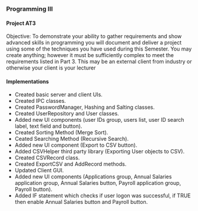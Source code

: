### Programming III
#### Project AT3

Objective: To demonstrate your ability to gather requirements and show advanced skills in programming you will document and deliver a project using some of the techniques you have used during this Semester. You may create anything; however it must be sufficiently complex to meet the requirements listed in Part 3. This may be an external client from industry or otherwise your client is your lecturer

#### Implementations
* Created basic server and client UIs.
* Created IPC classes.
* Created PasswordManager, Hashing and Salting classes.
* Created UserRepository and User classes.
* Added new UI components (user IDs group, users list, user ID search label, text field and button).
* Created Sorting Method (Merge Sort).
* Ceated Searching Method (Recursive Search).
* Added new UI component (Export to CSV button).
* Added CSVHelper third party library (Exporting User objects to CSV).
* Created CSVRecord class.
* Created ExportCSV and AddRecord methods.
* Updated Client GUI.
* Added new UI components (Applications group, Annual Salaries application group, Annual Salaries button, Payroll application group, Payroll button). 
* Added IF statement which checks if user logon was successful, if TRUE then enable Annual Salaries button and Payroll button.
